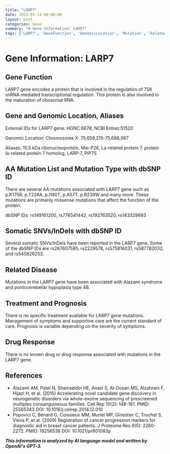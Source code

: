 ```yaml
---
title: "LARP7"
date: 2023-05-14 00:00:00
layout: post
categories: Gene
summary: "# Gene Information: LARP7"
tags: ['LARP7', 'GeneFunction', 'GenomicLocation', 'Mutation', 'RelatedDisease', 'Prognosis', 'DrugResponse', 'References']
---
```


# Gene Information: LARP7

## Gene Function
LARP7 gene encodes a protein that is involved in the regulation of 7SK snRNA mediated transcriptional regulation. This protein is also involved in the maturation of ribosomal RNA.

## Gene and Genomic Location, Aliases
External IDs for LARP7 gene: HGNC:6678, NCBI Entrez:51520

Genomic Location: Chromosome X: 75,659,215-75,688,987

Aliases: 15.5 kDa ribonucleoprotein, Mei-P26, La-related protein 7, protein la-related protein 7 homolog, LARP-7, PIP7S

## AA Mutation List and Mutation Type with dbSNP ID
There are several AA mutations associated with LARP7 gene such as p.K175R, p.T228A, p.I180T, p.A57T, p.R239W and many more. These mutations are primarily missense mutations that affect the function of the protein.

dbSNP IDs: rs149161200, rs776541442, rs192763520, rs143329693

## Somatic SNVs/InDels with dbSNP ID
Several somatic SNVs/InDels have been reported in the LARP7 gene. Some of the dbSNP IDs are rs267607585, rs2229578, rs575816031, rs587782032, and rs545826253.

## Related Disease
Mutations in the LARP7 gene have been associated with Alazami syndrome and pontocerebellar hypoplasia type 4B.

## Treatment and Prognosis
There is no specific treatment available for LARP7 gene mutations. Management of symptoms and supportive care are the current standard of care. Prognosis is variable depending on the severity of symptoms.

## Drug Response
There is no known drug or drug response associated with mutations in the LARP7 gene.

## References
- Alazami AM, Patel N, Shamseldin HE, Anazi S, Al-Dosari MS, Alzahrani F, Hijazi H, et al. (2015) Accelerating novel candidate gene discovery in neurogenetic disorders via whole-exome sequencing of prescreened multiplex consanguineous families. Cell Rep 10(2): 148-161. PMID: 25565343 DOI: 10.1016/j.celrep.2014.12.010
- Popovici C, Bénard G, Coissieux MM, Muriel MP, Ginestier C, Truchet S, Viens P, et al. (2009) Registration of cancer progression markers for diagnostic aid in breast cancer patients.  J Proteome Res 8(5): 2260-2272. PMID: 19256538 DOI: 10.1021/pr801083p

**_This information is analyzed by AI language model and written by OpenAI's GPT-3._**